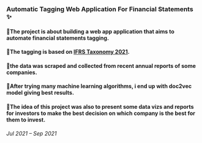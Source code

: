 ### Automatic Tagging Web Application For Financial Statements ✨
#### 📌The project is about building a web app application that aims to automate financial statements tagging.
#### 📌The tagging is based on [IFRS Taxonomy 2021](https://www.ifrs.org/issued-standards/ifrs-taxonomy/ifrs-taxonomy-2021/).
#### 📌the data was scraped and collected from recent annual reports of some companies.
#### 📌After trying many machine learning algorithms, i end up with doc2vec model giving best results.
#### 📌The idea of this project was also to present some data vizs and reports for investors to make the best decision on which company is the best for them to invest.
###### Jul 2021 – Sep 2021





